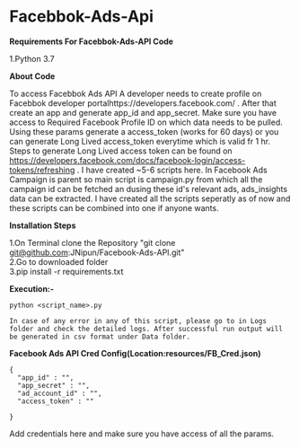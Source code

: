 # Facebbok-Ads-Api
**Requirements For Facebbok-Ads-API Code**


1.Python 3.7<br />

**About Code**

To access Facebbok Ads API A developer needs to create profile on Facebbok developer portalhttps://developers.facebook.com/ .
After that create an app and generate app_id and app_secret. Make sure you have access to Required Facebook Profile ID on which data needs to be pulled. Using these params generate a access_token (works for 60 days) or you can generate Long Lived access_token everytime which is valid fr 1 hr. Steps to generate Long Lived access token can be found on https://developers.facebook.com/docs/facebook-login/access-tokens/refreshing .
I have created ~5-6 scripts here. In Facebook Ads Campaign is parent so main script is campaign.py from which all the campaign id can be fetched an dusing these id's relevant ads, ads_insights data can be extracted.
I have created all the scripts seperatly as of now and these scripts can be combined into one if anyone wants.<br />



**Installation Steps**


1.On Terminal clone the Repository "git clone git@github.com:JNipun/Facebook-Ads-API.git"<br />
2.Go to downloaded folder<br />
3.pip install -r requirements.txt<br />



**Execution:-**


```
python <script_name>.py 

```

```
In case of any error in any of this script, please go to in Logs folder and check the detailed logs. After successful run output will be generated in csv format under Data folder.

```


**Facebook Ads API Cred Config(Location:resources/FB_Cred.json)**
```
{
  "app_id" : "",
  "app_secret" : "",
  "ad_account_id" : "",
  "access_token" : ""

}
```
Add credentials here and make sure you have access of all the params.
